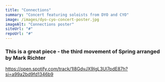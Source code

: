 ```yaml
---
title: "Connections"
summary: "Concert featuring soloists from DYO and CYO"
image: /images/dyo-cyo-concert-poster.jpg
imageAlt: "Connections poster"
siteUrl: "#"
repoUrl: "#"
---
```


### This is a great piece - the third movement of Spring arranged by Mark Richter

https://open.spotify.com/track/1l8GdvJX9IgL3Ul7pdE87h?si=a99a2bd9fd1346b9


